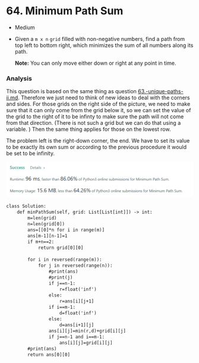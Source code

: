 # 64. Minimum Path Sum

* Medium
*   Given a `m x n` `grid` filled with non-negative numbers, find a path from top left to bottom right, which minimizes the sum of all numbers along its path.

    **Note:** You can only move either down or right at any point in time.

### Analysis&#x20;

This question is based on the same thing as question [63.-unique-paths-ii.md](../2022.jan.20/63.-unique-paths-ii.md "mention"). Therefore we just need to think of new ideas to deal with the corners and sides. For those grids on the right side of the picture, we need to make sure that it can only come from the grid below it, so we can set the value of the grid to the right of it to be infinty to make sure the path will not come from that direction. (There is not such a grid but we can do that using a variable. ) Then the same thing applies for those on the lowest row.&#x20;

The problem left is the right-down corner, the end. We have to set its value to be exactly its own sum or according to the previous procedure it would be set to be infinity.&#x20;

![](<../.gitbook/assets/image (13) (1) (1) (1).png>)

```
class Solution:
    def minPathSum(self, grid: List[List[int]]) -> int:
        m=len(grid)
        n=len(grid[0])
        ans=[[0]*n for i in range(m)]
        ans[m-1][n-1]=1
        if m+n==2:
            return grid[0][0]
     
        for i in reversed(range(m)):
            for j in reversed(range(n)):
                #print(ans)
                #print(j)
                if j==n-1:
                    r=float('inf')
                else:
                    r=ans[i][j+1]
                if i==m-1:
                    d=float('inf')
                else:
                    d=ans[i+1][j]
                ans[i][j]=min(r,d)+grid[i][j]
                if j==n-1 and i==m-1:
                    ans[i][j]=grid[i][j]
        #print(ans)
        return ans[0][0]
```

